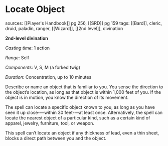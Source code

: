 # Locate Object
sources: [[Player's Handbook]] pg 256, [[SRD]] pg 159
tags: [[Bard]], cleric, druid, paladin, ranger, [[Wizard]], [[2nd level]], divination

**2nd-level divination**

*Casting time*: 1 action

*Range*: Self

*Components*: V, S, M (a forked twig)

*Duration*: Concentration, up to 10 minutes

Describe or name an object that is familiar to you. You sense the direction to the object’s location, as long as that object is within 1,000 feet of you. If the object is in motion, you know the direction of its movement.

The spell can locate a specific object known to you, as long as you have seen it up close-—within 30 feet-—at least once. Alternatively, the spell can locate the nearest object of a particular kind, such as a certain kind of apparel, jewelry, furniture, tool, or weapon.

This spell can’t locate an object if any thickness of lead, even a thin sheet, blocks a direct path between you and the object.
